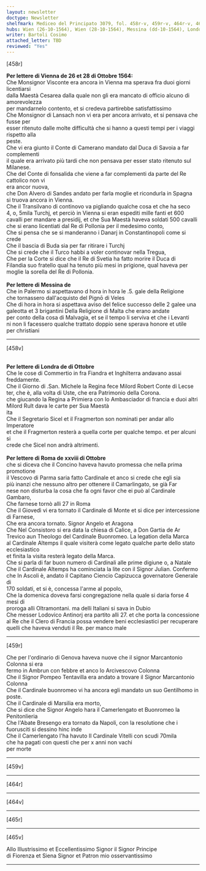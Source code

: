 ```yaml
---
layout: newsletter
doctype: Newsletter
shelfmark: Mediceo del Principato 3079, fol. 458r-v, 459r-v, 464r-v, 465r-v
hubs: Wien (26-10-1564), Wien (28-10-1564), Messina (dd-10-1564), London (dd-10-1564), Roma (28-10-1564)
writer: Bartoli Cosimo
attached_letter: TBD
reviewed: "Yes"
---
```


[458r]  
  
  
<strong>Per lettere di Vienna de 26 et 28 di Ottobre 1564:</strong>  
Che Monsignor Visconte era ancora in Vienna ma sperava fra duoi giorni licentiarsi  
dalla Maestà Cesarea dalla quale non gli era mancato di officio alcuno di amorevolezza  
per mandarnelo contento, et si credeva partirebbe satisfattissimo  
Che Monsignor di Lansach non vi era per ancora arrivato, et si pensava che fusse per  
esser ritenuto dalle molte difficultà che si hanno a questi tempi per i viaggi rispetto alla  
peste.  
Che vi era giunto il Conte di Camerano mandato dal Duca di Savoia a far complementi  
il quale era arrivato più tardi che non pensava per esser stato ritenuto sul Milanese.  
Che del Conte di fonsalida che viene a far complementi da parte del Re cattolico non vi  
era ancor nuova,  
che Don Alvero di Sandes andato per farla moglie et ricondurla in Spagna  
si truova ancora in Vienna.  
Che il Transilvano di continovo va pigliando qualche cosa et che ha seco  
4, o, 5mila Turchj, et perciò in Vienna si eran espediti mille fanti et 600  
cavalli per mandare a presidij, et che Sua Maestà haveva soldati 500 cavalli  
che si erano licentiati dal Re di Pollonia per il medesimo conto,  
Che si pensa che se si manderanno i Danarj in Constantinopoli come si crede  
Che il bascia di Buda sia per far ritirare i Turchj  
Che si crede che il Turco habbi a voler continovar nella Tregua,  
Che per la Corte si dice che il Re di Svetia ha fatto morire il Duca di  
Filandia suo fratello qual ha tenuto più mesi in prigione, qual haveva per  
moglie la sorella del Re di Pollonia.  
<br/><strong>Per lettere di Messina de</strong>  
Che in Palermo si aspettavano d hora in hora le .5. gale della Religione  
che tornassero dall'acquisto del Pignō di Veles  
Che di hora in hora si aspettava aviso del felice successo delle 2 galee una  
galeotta et 3 brigantini Della Religione di Malta che erano andate  
per conto della cosa di Malvagia, et se il tempo li serviva et che i Levanti  
ni non li facessero qualche trattato doppio sene sperava honore et utile  
per christiani  
  
---  

[458v]  
  
  
<br/><strong>Per lettere di Londra de di Ottobre</strong>  
Che le cose di Commertio in fra Fiandra et Inghilterra andavano assai freddamente.  
Che il Giorno di .San. Michele la Regina fece Milord Robert Conte di Lecse  
ter, che è, alla volta di Uste, che era Patrimonio della Corona.  
che giucando la Regina a Primiera con lo Ambasciador di francia e duoi altri  
Milord Rult dava le carte per Sua Maestà  
ita  
Che il Segretario Sicel et il Fragmerton son nominati per andar allo Imperatore  
et che il Fragmerton resterà a quella corte per qualche tempo. et per alcuni si  
crede che Sicel non andrà altrimenti.  
<br/><strong>Per lettere di Roma de xxviii di Ottobre</strong>  
che si diceva che il Concino haveva havuto promessa che nella prima promotione  
il Vescovo di Parma saria fatto Cardinale et anco si crede che egli sia  
più inanzi che nessuno altro per ottenere il Camarlingato, se già Far  
nese non disturba la cosa che fa ogni favor che ei può al Cardinale Gambaro,  
Che farnese tornò alli 27 in Roma  
Che il Giovedì vi era tornato il Cardinale di Monte et si dice per intercessione  
di Farnese,  
Che era ancora tornato. Signor Angelo et Aragona  
Che Nel Consistoro si era data la chiesa di Calice, a Don Gartia de Ar  
Trevico aun Theologo del Cardinale Buonromeo. La legation della Marca  
al Cardinale Altemps il quale visiterà come legato qualche parte dello stato ecclesiastico  
et finita la visita resterà legato della Marca.  
Che si parla di far buon numero di Cardinali alle prime digiune o, a Natale  
Che il Cardinale Altemps ha cominciata la lite con il Signor Julian. Confermo  
che In Ascoli è, andato il Capitano Ciencio Capizucca governatore Generale di  
170 soldati, et si è, concessa l'arme al popolo,  
Che la domenica doveva farsi congregazione nella quale si daria forse 4 mesi di  
proroga alli Oltramontani. ma delli Italiani si sava in Dubio  
Che messer Lodovico Antinorj era partito alli 27. et che porta la concessione  
al Re che il Clero di Francia possa vendere beni ecclesiastici per recuperare  
quelli che haveva venduti il Re. per manco male  
  
---  

[459r]  
  
  
Che per l'ordinario di Genova haveva nuove che il signor Marcantonio Colonna si era  
fermo in Ambrun con febbre et anco lo Arcivescovo Colonna  
Che il Signor Pompeo Tentavilla era andato a trovare il Signor Marcantonio Colonna  
Che il Cardinale buonromeo vi ha ancora egli mandato un suo Gentilhomo in poste.  
Che il Cardinale di Marsilia era morto,  
Che si dice che Signor Angelo hara il Camerlengato et Buonromeo la Penitonlieria  
Che l'Abate Bresengo era tornato da Napoli, con la resolutione che i  
fuorusciti si dessino hinc inde  
Che il Camerlengato l'ha havuto Il Cardinale Vitelli con scudi 70mila  
che ha pagati con questi che per x anni non vachi  
per morte  
  
---  

[459v]  
  
  
  
---  

[464r]  
  
  
  
---  

[464v]  
  
  
  
---  

[465r]  
  
  
  
---  

[465v]  
  
  
Allo Illustrissimo et Eccellentissimo Signor il Signor Principe  
di Fiorenza et Siena Signor et Patron mio osservantissimo  
  
---  

